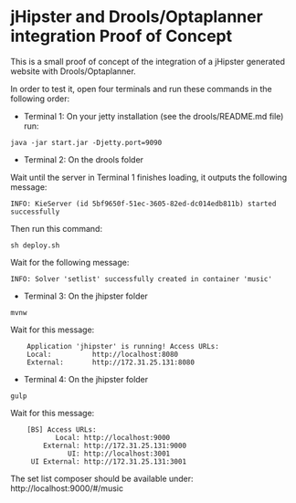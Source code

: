 # jHipster and Drools/Optaplanner integration Proof of Concept

This is a small proof of concept of the integration of a jHipster generated website with Drools/Optaplanner.

In order to test it, open four terminals and run these commands in the following order:

* Terminal 1: On your jetty installation (see the drools/README.md file) run: 

``java -jar start.jar -Djetty.port=9090``

* Terminal 2: On the drools folder

Wait until the server in Terminal 1 finishes loading, it outputs the following message:

``INFO: KieServer (id 5bf9650f-51ec-3605-82ed-dc014edb811b) started successfully``

Then run this command:

``sh deploy.sh``

Wait for the following message:

``INFO: Solver 'setlist' successfully created in container 'music'``

* Terminal 3: On the jhipster folder

``mvnw``

Wait for this message:

        Application 'jhipster' is running! Access URLs:
        Local:          http://localhost:8080
        External:       http://172.31.25.131:8080


* Terminal 4: On the jhipster folder

``gulp``

Wait for this message:

        [BS] Access URLs:
               Local: http://localhost:9000
            External: http://172.31.25.131:9000
                  UI: http://localhost:3001
         UI External: http://172.31.25.131:3001
         
 The set list composer should be available under: http://localhost:9000/#/music
